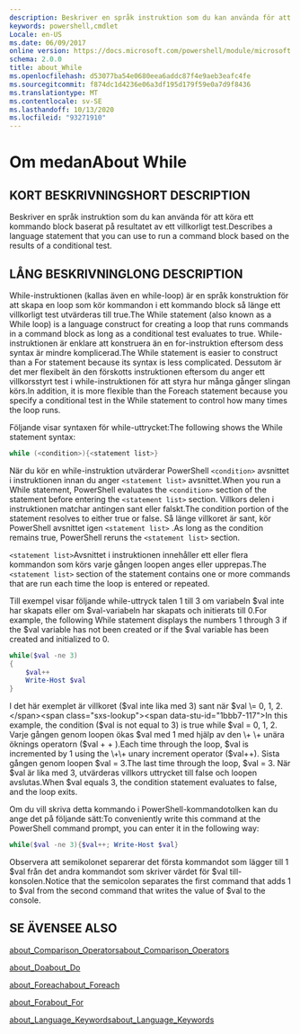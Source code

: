 ```yaml
---
description: Beskriver en språk instruktion som du kan använda för att köra ett kommando block baserat på resultatet av ett villkorligt test.
keywords: powershell,cmdlet
Locale: en-US
ms.date: 06/09/2017
online version: https://docs.microsoft.com/powershell/module/microsoft.powershell.core/about/about_while?view=powershell-5.1&WT.mc_id=ps-gethelp
schema: 2.0.0
title: about_While
ms.openlocfilehash: d53077ba54e0680eea6addc87f4e9aeb3eafc4fe
ms.sourcegitcommit: f874dc1d4236e06a3df195d179f59e0a7d9f8436
ms.translationtype: MT
ms.contentlocale: sv-SE
ms.lasthandoff: 10/13/2020
ms.locfileid: "93271910"
---
```

# <a name="about-while"></a><span data-ttu-id="1bbb7-104">Om medan</span><span class="sxs-lookup"><span data-stu-id="1bbb7-104">About While</span></span>

## <a name="short-description"></a><span data-ttu-id="1bbb7-105">KORT BESKRIVNING</span><span class="sxs-lookup"><span data-stu-id="1bbb7-105">SHORT DESCRIPTION</span></span>
<span data-ttu-id="1bbb7-106">Beskriver en språk instruktion som du kan använda för att köra ett kommando block baserat på resultatet av ett villkorligt test.</span><span class="sxs-lookup"><span data-stu-id="1bbb7-106">Describes a language statement that you can use to run a command block based on the results of a conditional test.</span></span>

## <a name="long-description"></a><span data-ttu-id="1bbb7-107">LÅNG BESKRIVNING</span><span class="sxs-lookup"><span data-stu-id="1bbb7-107">LONG DESCRIPTION</span></span>
<span data-ttu-id="1bbb7-108">While-instruktionen (kallas även en while-loop) är en språk konstruktion för att skapa en loop som kör kommandon i ett kommando block så länge ett villkorligt test utvärderas till true.</span><span class="sxs-lookup"><span data-stu-id="1bbb7-108">The While statement (also known as a While loop) is a language construct for creating a loop that runs commands in a command block as long as a conditional test evaluates to true.</span></span> <span data-ttu-id="1bbb7-109">While-instruktionen är enklare att konstruera än en for-instruktion eftersom dess syntax är mindre komplicerad.</span><span class="sxs-lookup"><span data-stu-id="1bbb7-109">The While statement is easier to construct than a For statement because its syntax is less complicated.</span></span> <span data-ttu-id="1bbb7-110">Dessutom är det mer flexibelt än den förskotts instruktionen eftersom du anger ett villkorsstyrt test i while-instruktionen för att styra hur många gånger slingan körs.</span><span class="sxs-lookup"><span data-stu-id="1bbb7-110">In addition, it is more flexible than the Foreach statement because you specify a conditional test in the While statement to control how many times the loop runs.</span></span>

<span data-ttu-id="1bbb7-111">Följande visar syntaxen för while-uttrycket:</span><span class="sxs-lookup"><span data-stu-id="1bbb7-111">The following shows the While statement syntax:</span></span>

```powershell
while (<condition>){<statement list>}
```

<span data-ttu-id="1bbb7-112">När du kör en while-instruktion utvärderar PowerShell `<condition>` avsnittet i instruktionen innan du anger `<statement list>` avsnittet.</span><span class="sxs-lookup"><span data-stu-id="1bbb7-112">When you run a While statement, PowerShell evaluates the `<condition>` section of the statement before entering the `<statement list>` section.</span></span> <span data-ttu-id="1bbb7-113">Villkors delen i instruktionen matchar antingen sant eller falskt.</span><span class="sxs-lookup"><span data-stu-id="1bbb7-113">The condition portion of the statement resolves to either true or false.</span></span> <span data-ttu-id="1bbb7-114">Så länge villkoret är sant, kör PowerShell avsnittet igen `<statement list>` .</span><span class="sxs-lookup"><span data-stu-id="1bbb7-114">As long as the condition remains true, PowerShell reruns the `<statement list>` section.</span></span>

<span data-ttu-id="1bbb7-115">`<statement list>`Avsnittet i instruktionen innehåller ett eller flera kommandon som körs varje gången loopen anges eller upprepas.</span><span class="sxs-lookup"><span data-stu-id="1bbb7-115">The `<statement list>` section of the statement contains one or more commands that are run each time the loop is entered or repeated.</span></span>

<span data-ttu-id="1bbb7-116">Till exempel visar följande while-uttryck talen 1 till 3 om variabeln $val inte har skapats eller om $val-variabeln har skapats och initierats till 0.</span><span class="sxs-lookup"><span data-stu-id="1bbb7-116">For example, the following While statement displays the numbers 1 through 3 if the $val variable has not been created or if the $val variable has been created and initialized to 0.</span></span>

```powershell
while($val -ne 3)
{
    $val++
    Write-Host $val
}
```

<span data-ttu-id="1bbb7-117">I det här exemplet är villkoret ($val inte lika med 3) sant när $val \= 0, 1, 2.</span><span class="sxs-lookup"><span data-stu-id="1bbb7-117">In this example, the condition ($val is not equal to 3) is true while $val \= 0, 1, 2.</span></span> <span data-ttu-id="1bbb7-118">Varje gången genom loopen ökas $val med 1 med hjälp av den \+ \+ unära öknings operatorn ($val \+ \+ ).</span><span class="sxs-lookup"><span data-stu-id="1bbb7-118">Each time through the loop, $val is incremented by 1 using the \+\+ unary increment operator ($val\+\+).</span></span> <span data-ttu-id="1bbb7-119">Sista gången genom loopen $val \= 3.</span><span class="sxs-lookup"><span data-stu-id="1bbb7-119">The last time through the loop, $val \= 3.</span></span> <span data-ttu-id="1bbb7-120">När $val är lika med 3, utvärderas villkors uttrycket till false och loopen avslutas.</span><span class="sxs-lookup"><span data-stu-id="1bbb7-120">When $val equals 3, the condition statement evaluates to false, and the loop exits.</span></span>

<span data-ttu-id="1bbb7-121">Om du vill skriva detta kommando i PowerShell-kommandotolken kan du ange det på följande sätt:</span><span class="sxs-lookup"><span data-stu-id="1bbb7-121">To conveniently write this command at the PowerShell command prompt, you can enter it in the following way:</span></span>

```powershell
while($val -ne 3){$val++; Write-Host $val}
```

<span data-ttu-id="1bbb7-122">Observera att semikolonet separerar det första kommandot som lägger till 1 $val från det andra kommandot som skriver värdet för $val till-konsolen.</span><span class="sxs-lookup"><span data-stu-id="1bbb7-122">Notice that the semicolon separates the first command that adds 1 to $val from the second command that writes the value of $val to the console.</span></span>

## <a name="see-also"></a><span data-ttu-id="1bbb7-123">SE ÄVEN</span><span class="sxs-lookup"><span data-stu-id="1bbb7-123">SEE ALSO</span></span>

[<span data-ttu-id="1bbb7-124">about_Comparison_Operators</span><span class="sxs-lookup"><span data-stu-id="1bbb7-124">about_Comparison_Operators</span></span>](about_Comparison_Operators.md)

[<span data-ttu-id="1bbb7-125">about_Do</span><span class="sxs-lookup"><span data-stu-id="1bbb7-125">about_Do</span></span>](about_Do.md)

[<span data-ttu-id="1bbb7-126">about_Foreach</span><span class="sxs-lookup"><span data-stu-id="1bbb7-126">about_Foreach</span></span>](about_Foreach.md)

[<span data-ttu-id="1bbb7-127">about_For</span><span class="sxs-lookup"><span data-stu-id="1bbb7-127">about_For</span></span>](about_For.md)

[<span data-ttu-id="1bbb7-128">about_Language_Keywords</span><span class="sxs-lookup"><span data-stu-id="1bbb7-128">about_Language_Keywords</span></span>](about_Language_Keywords.md)
